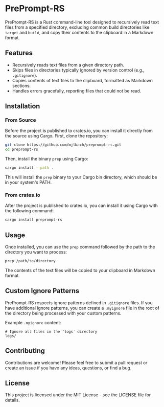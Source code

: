 # PrePrompt-RS

PrePrompt-RS is a Rust command-line tool designed to recursively read text files from a specified directory, excluding common build directories like `target` and `build`, and copy their contents to the clipboard in a Markdown format.

## Features

- Recursively reads text files from a given directory path.
- Skips files in directories typically ignored by version control (e.g., `.gitignore`).
- Copies contents of text files to the clipboard, formatted as Markdown sections.
- Handles errors gracefully, reporting files that could not be read.

## Installation

### From Source

Before the project is published to crates.io, you can install it directly from the source using Cargo. First, clone the repository:

```sh
git clone https://github.com/mjlbach/preprompt-rs.git
cd preprompt-rs
```

Then, install the binary `prep` using Cargo:

```sh
cargo install --path .
```

This will install the `prep` binary to your Cargo bin directory, which should be in your system's PATH.

### From crates.io

After the project is published to crates.io, you can install it using Cargo with the following command:

```sh
cargo install preprompt-rs
```

## Usage

Once installed, you can use the `prep` command followed by the path to the directory you want to process:

```sh
prep /path/to/directory
```

The contents of the text files will be copied to your clipboard in Markdown format.

## Custom Ignore Patterns

PrePrompt-RS respects ignore patterns defined in `.gitignore` files. If you have additional ignore patterns, you can create a `.myignore` file in the root of the directory being processed with your custom patterns.

Example `.myignore` content:

```
# Ignore all files in the 'logs' directory
logs/
```

## Contributing

Contributions are welcome! Please feel free to submit a pull request or create an issue if you have any ideas, questions, or find a bug.

## License

This project is licensed under the MIT License - see the LICENSE file for details.

